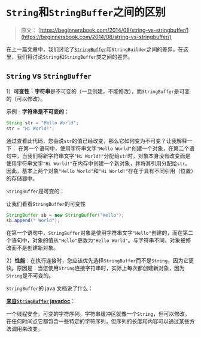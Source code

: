 # `String`和`StringBuffer`之间的区别

> 原文： [https://beginnersbook.com/2014/08/string-vs-stringbuffer/](https://beginnersbook.com/2014/08/string-vs-stringbuffer/)

在上一篇文章中，我们讨论了[`StringBuffer`](https://beginnersbook.com/2014/08/stringbuilder-vs-stringbuffer/)和`StringBuilder`之间的差异。在这里，我们将讨论`String`和`StringBuffer`类之间的差异。

## `String` vs `StringBuffer`

1）**可变性**：**字符串**是不可变的（一旦创建，不能修改），而`StringBuffer`是可变的（可以修改）。

示例 - **字符串是不可变的：**

```java
String str = "Hello World";
str = "Hi World!";
```

通过查看此代码，您会说`str`的值已经改变，那么它如何变为不可变？让我解释一下：
在第一个语句中，使用字符串文字`"Hello World"`创建一个对象，在第二个语句中，当我们将新字符串文字`"Hi World!"`分配给`str`时，对象本身没有改变而是使用字符串文字`"Hi World!"`在内存中创建一个新对象，并将其引用分配给`str`。因此，基本上两个对象`"Hello World"`和`"Hi World!"`存在于具有不同引用（位置）的存储器中。

`StringBuffer`是可变的：

让我们看看`StringBuffer`的可变性

```java
StringBuffer sb = new StringBuffer("Hello");
sb.append(" World");

```

在第一个语句中，`StringBuffer`对象是使用字符串文字`"Hello"`创建的，而在第二个语句中，对象的值从`"Hello"`更改为`"Hello World"`。与字符串不同，对象被修改而不是创建新对象。

2）**性能**：在执行连接时，您应该优先选择`StringBuffer`而不是`String`，因为它更快。原因是：当您使用`String`连接字符串时，实际上每次都创建新对象，因为`String`是不可变的。

`StringBuffer`的 java 文档说了什么：

[**来自`StringBuffer` javadoc**](https://docs.oracle.com/javase/7/docs/api/java/lang/StringBuffer.html)：

一个线程安全，可变的字符序列。字符串缓冲区就像一个`String`，但可以修改。在任何时间点它都包含一些特定的字符序列，但序列的长度和内容可以通过某些方法调用来改变。
